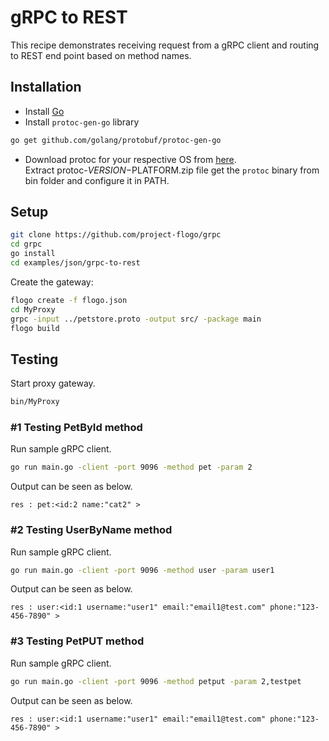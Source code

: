# gRPC to REST
This recipe demonstrates receiving request from a gRPC client and routing to REST end point based on method names.

## Installation
* Install [Go](https://golang.org/)
* Install `protoc-gen-go` library
```bash
go get github.com/golang/protobuf/protoc-gen-go
```
* Download protoc for your respective OS from [here](https://github.com/google/protobuf/releases).<br>Extract protoc-$VERSION-$PLATFORM.zip file get the `protoc` binary from bin folder and configure it in PATH.

## Setup
```bash
git clone https://github.com/project-flogo/grpc
cd grpc
go install
cd examples/json/grpc-to-rest
```

Create the gateway:
```bash
flogo create -f flogo.json
cd MyProxy
grpc -input ../petstore.proto -output src/ -package main
flogo build
```

## Testing
Start proxy gateway.
```bash
bin/MyProxy
```

### #1 Testing PetById method
Run sample gRPC client.
```bash
go run main.go -client -port 9096 -method pet -param 2
```
Output can be seen as below.
```
res : pet:<id:2 name:"cat2" >
```
### #2 Testing UserByName method
Run sample gRPC client.
```bash
go run main.go -client -port 9096 -method user -param user1
```
Output can be seen as below.
```
res : user:<id:1 username:"user1" email:"email1@test.com" phone:"123-456-7890" >
```
### #3 Testing PetPUT method
Run sample gRPC client.
```bash
go run main.go -client -port 9096 -method petput -param 2,testpet
```
Output can be seen as below.
```
res : user:<id:1 username:"user1" email:"email1@test.com" phone:"123-456-7890" >
```
